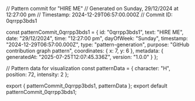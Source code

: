 // Pattern commit for "HIRE ME"
// Generated on Sunday, 29/12/2024 at 12:27:00 pm
// Timestamp: 2024-12-29T06:57:00.000Z
// Commit ID: 0qrrpp3bds1

const patternCommit_0qrrpp3bds1 = {
  id: "0qrrpp3bds1",
  text: "HIRE ME",
  date: "29/12/2024",
  time: "12:27:00 pm",
  dayOfWeek: "Sunday",
  timestamp: "2024-12-29T06:57:00.000Z",
  type: "pattern-generation",
  purpose: "GitHub contribution graph pattern",
  coordinates: {
    x: 7,
    y: 6
  },
  metadata: {
    generatedAt: "2025-07-25T12:07:45.336Z",
    version: "1.0.0"
  }
};

// Pattern data for visualization
const patternData = {
  character: "H",
  position: 72,
  intensity: 2
};

export { patternCommit_0qrrpp3bds1, patternData };
export default patternCommit_0qrrpp3bds1;
